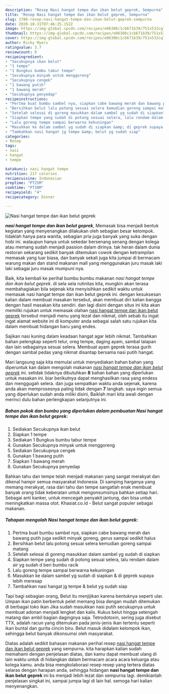 ```yaml
---
description: "Resep Nasi hangat tempe dan ikan belut geprek, Sempurna"
title: "Resep Nasi hangat tempe dan ikan belut geprek, Sempurna"
slug: 1786-resep-nasi-hangat-tempe-dan-ikan-belut-geprek-sempurna
date: 2020-10-31T07:46:25.152Z
image: https://img-global.cpcdn.com/recipes/e06306c1cb671b39/751x532cq70/nasi-hangat-tempe-dan-ikan-belut-geprek-foto-resep-utama.jpg
thumbnail: https://img-global.cpcdn.com/recipes/e06306c1cb671b39/751x532cq70/nasi-hangat-tempe-dan-ikan-belut-geprek-foto-resep-utama.jpg
cover: https://img-global.cpcdn.com/recipes/e06306c1cb671b39/751x532cq70/nasi-hangat-tempe-dan-ikan-belut-geprek-foto-resep-utama.jpg
author: Ricky Myers
ratingvalue: 3.7
reviewcount: 8
recipeingredient:
- "Secukupnya ikan belut"
- "1 tempe"
- "1 Bungkus bumbu tabur tempe"
- "Secukupnya minyak untuk menggoreng"
- "Secukupnya cengek"
- "1 bawang putih"
- "1 bawang merah"
- "Secukupnya penyedap"
recipeinstructions:
- "Pertma buat bumbu sambel nya, siapkan cabe bawang merah dan bawang putih juga sedikit minyak goreng, gerus sampai sedikit halus"
- "Bersihkan belut lalu potong sesuai selera kemudian goreng sampai matang"
- "Setelah selesai di goreng masukkan dalam sambel yg sudah di siapkan"
- "Siapkan tempe yang sudah di potong sesuai selera, lalu rendam dalam air yg sudah d beri bumbu racik"
- "Lalu goreng tempe sampai berwarna kekuningan"
- "Masukkan ke dalam sambel yg sudah di siapkan &amp; di geprek supaya lebih meresap"
- "Tambahkan nasi hangat jg tempe &amp; belut yg sudah siap"
categories:
- Resep
tags:
- nasi
- hangat
- tempe

katakunci: nasi hangat tempe 
nutrition: 217 calories
recipecuisine: Indonesian
preptime: "PT25M"
cooktime: "PT38M"
recipeyield: "4"
recipecategory: Dinner

---
```



![Nasi hangat tempe dan ikan belut geprek](https://img-global.cpcdn.com/recipes/e06306c1cb671b39/751x532cq70/nasi-hangat-tempe-dan-ikan-belut-geprek-foto-resep-utama.jpg)

<b><i>nasi hangat tempe dan ikan belut geprek</i></b>, Memasak bisa menjadi bentuk kegiatan yang menyenangkan dilakukan oleh sebagian besar kelompok. tidaklah hanya para wanita, sebagian pria juga banyak yang suka dengan hobi ini. walaupun hanya untuk sekedar bersenang senang dengan kolega atau memang sudah menjadi passion dalam dirinya. tak heran dalam dunia restoran sekarang sedikit banyak ditemukan cowok dengan ketrampilan memasak yang luar biasa, dan banyak sekali juga kita jumpai di bermacam warung makan dan stand makanan mall yang menggunakan juru masak laki laki sebagai juru masak mumpuni nya.

Baik, kita kembali ke perihal bumbu bumbu makanan <i>nasi hangat tempe dan ikan belut geprek</i>. di sela sela rutinitas kita, mungkin akan terasa membahagiakan bila sejenak kita menyisihkan sedikit waktu untuk memasak nasi hangat tempe dan ikan belut geprek ini. dengan kesuksesan kalian dalam membuat masakan tersebut, akan membuat diri kalian bangga dengan hasil masakan kita sendiri. dan lagi disini dengan situs ini kita akan memiliki rujukan untuk memasak olahan <u>nasi hangat tempe dan ikan belut geprek</u> tersebut menjadi menu yang lezat dan nikmat, oleh sebab itu ingat ingat alamat website ini di komputer anda sebagai salah satu rujukan kita dalam membuat hidangan baru yang endes.

Sajikan nasi kuning dalam keadaan hangat agar lebih nikmat. Tambahkan bahan pelengkap seperti telur, oreg tempe, daging ayam, sambal lalapan dan lain sebagainya sesuai selera. Membuat ayam geprek terasa gurih dengan sambal pedas yang nikmat disantap bersama nasi putih hangat.


Mari langsung saja kita memulai untuk menyediakan bahan bahan yang diperuntuk kan dalam mengolah makanan <u><i>nasi hangat tempe dan ikan belut geprek</i></u> ini. setidak tidaknya dibutuhkan <b>8</b> bahan bahan yang diperlukan untuk masakan ini. biar berikutnya dapat menghasilkan rasa yang endess dan menggugah selera. dan juga sempatkan waktu anda sejenak, karena anda akan memprosesnya paling tidak dengan <b>7</b> langkah. saya ingin semua yang diperlukan sudah anda miliki disini, Baiklah mari kita awali dengan merinci dulu bahan perlengkapan selanjutnya ini.

<!--inarticleads1-->

##### Bahan pokok dan bumbu yang diperlukan dalam pembuatan Nasi hangat tempe dan ikan belut geprek:

1. Sediakan Secukupnya ikan belut
1. Siapkan 1 tempe
1. Sediakan 1 Bungkus bumbu tabur tempe
1. Gunakan Secukupnya minyak untuk menggoreng
1. Sediakan Secukupnya cengek
1. Gunakan 1 bawang putih
1. Siapkan 1 bawang merah
1. Gunakan Secukupnya penyedap


Bahkan tahu dan tempe telah menjadi makanan yang sangat merakyat dan dikenal hampir semua masyarakat Indonesia. Di samping harganya yang memang merakyat, rasa dari tahu dan tempe sangatlah enak membuat banyak orang tidak keberatan untuk mengonsumsinya bahkan setiap hari. Sebagai anti kanker, untuk mencegah penyakit jantung, dan bisa untuk meningkatkan massa otot. Khasiat.co.id - Belut sangat populer sebagai makanan. 

<!--inarticleads2-->

##### Tahapan mengolah Nasi hangat tempe dan ikan belut geprek:

1. Pertma buat bumbu sambel nya, siapkan cabe bawang merah dan bawang putih juga sedikit minyak goreng, gerus sampai sedikit halus
1. Bersihkan belut lalu potong sesuai selera kemudian goreng sampai matang
1. Setelah selesai di goreng masukkan dalam sambel yg sudah di siapkan
1. Siapkan tempe yang sudah di potong sesuai selera, lalu rendam dalam air yg sudah d beri bumbu racik
1. Lalu goreng tempe sampai berwarna kekuningan
1. Masukkan ke dalam sambel yg sudah di siapkan &amp; di geprek supaya lebih meresap
1. Tambahkan nasi hangat jg tempe &amp; belut yg sudah siap


Tapi bagi sebagian orang, Belut itu menjijikan karena bentuknya seperti ular. Umpan ikan patin berbentuk pelet memang bisa dengan mudah ditemukan di berbagai toko ikan Jika sudah masukkan nasi putih secukupnya untuk membuat adonan menjadi lengket dan kalis. Kukus belut hingga setengah matang dan ambil bagian dagingnya saja. Tetrodotoxin, sering juga disebut TTX, adalah racun yang ditemukan pada jenis-jenis ikan tertentu seperti ikan buntal dan gurita cincin biru. Belut masuk didalam kelompok ikan, sehingga belut banyak dikonsumsi oleh masyarakat. 

Diatas adalah sedikit bahasan makanan perihal resep <u>nasi hangat tempe dan ikan belut geprek</u> yang sempurna. kita harapkan kalian sudah memahami dengan penjelasan diatas, dan kamu dapat membuat ulang di lain waktu untuk di hidangkan dalam bermacam acara acara keluarga atau kolega kamu. anda bisa mengkolaborasi resep resep yang tertera diatas selaras dengan harapan anda, sehingga hidangan <b>nasi hangat tempe dan ikan belut geprek</b> ini bs menjadi lebih lezat dan sempurna lagi. demikianlah penjelasan singkat ini, sampai jumpa lagi di lain hal. semoga hari kalian menyenangkan.
